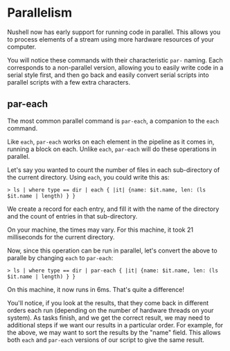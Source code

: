 # Parallelism

Nushell now has early support for running code in parallel. This allows you to process elements of a stream using more hardware resources of your computer.

You will notice these commands with their characteristic `par-` naming. Each corresponds to a non-parallel version, allowing you to easily write code in a serial style first, and then go back and easily convert serial scripts into parallel scripts with a few extra characters.

## par-each

The most common parallel command is `par-each`, a companion to the `each` command.

Like `each`, `par-each` works on each element in the pipeline as it comes in, running a block on each. Unlike `each`, `par-each` will do these operations in parallel.

Let's say you wanted to count the number of files in each sub-directory of the current directory. Using `each`, you could write this as:

```
> ls | where type == dir | each { |it| {name: $it.name, len: (ls $it.name | length) } }
```

We create a record for each entry, and fill it with the name of the directory and the count of entries in that sub-directory.

On your machine, the times may vary. For this machine, it took 21 milliseconds for the current directory.

Now, since this operation can be run in parallel, let's convert the above to paralle by changing `each` to `par-each`:

```
> ls | where type == dir | par-each { |it| {name: $it.name, len: (ls $it.name | length) } }
```

On this machine, it now runs in 6ms. That's quite a difference!

You'll notice, if you look at the results, that they come back in different orders each run (depending on the number of hardware threads on your system). As tasks finish, and we get the correct result, we may need to additional steps if we want our results in a particular order. For example, for the above, we may want to sort the results by the "name" field. This allows both `each` and `par-each` versions of our script to give the same result.
